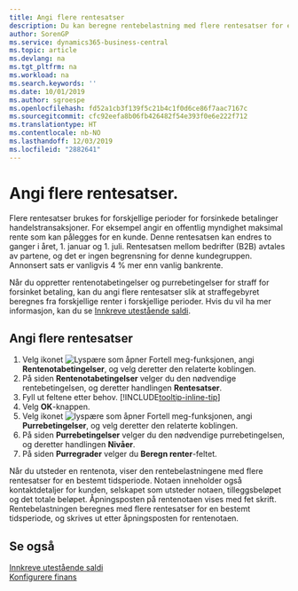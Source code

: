 ```yaml
---
title: Angi flere rentesatser
description: Du kan beregne rentebelastning med flere rentesatser for en bestemt periode. Renteberegningen fungerer på samme måte for alle rentebelastninger. Det er bare satsen for renten for en bestemt periode som varierer.
author: SorenGP
ms.service: dynamics365-business-central
ms.topic: article
ms.devlang: na
ms.tgt_pltfrm: na
ms.workload: na
ms.search.keywords: ''
ms.date: 10/01/2019
ms.author: sgroespe
ms.openlocfilehash: fd52a1cb3f139f5c21b4c1f0d6ce86f7aac7167c
ms.sourcegitcommit: cfc92eefa8b06fb426482f54e393f0e6e222f712
ms.translationtype: HT
ms.contentlocale: nb-NO
ms.lasthandoff: 12/03/2019
ms.locfileid: "2882641"
---
```

# <a name="set-up-multiple-interest-rates"></a>Angi flere rentesatser.
Flere rentesatser brukes for forskjellige perioder for forsinkede betalinger handelstransaksjoner. For eksempel angir en offentlig myndighet maksimal rente som kan pålegges for en kunde. Denne rentesatsen kan endres to ganger i året, 1. januar og 1. juli. Rentesatsen mellom bedrifter (B2B) avtales av partene, og det er ingen begrensning for denne kundegruppen. Annonsert sats er vanligvis 4 % mer enn vanlig bankrente.

Når du oppretter rentenotabetingelser og purrebetingelser for straff for forsinket betaling, kan du angi flere rentesatser slik at straffegebyret beregnes fra forskjellige renter i forskjellige perioder. Hvis du vil ha mer informasjon, kan du se [Innkreve utestående saldi](receivables-collect-outstanding-balances.md).

## <a name="to-set-up-multiple-interest-rates"></a>Angi flere rentesatser  
1.  Velg ikonet ![Lyspære som åpner Fortell meg-funksjonen](media/ui-search/search_small.png "Fortell hva du vil gjøre"), angi **Rentenotabetingelser**, og velg deretter den relaterte koblingen.  
2.  På siden **Rentenotabetingelser** velger du den nødvendige rentebetingelsen, og deretter handlingen **Rentesatser**.  
3.  Fyll ut feltene etter behov. [!INCLUDE[tooltip-inline-tip](includes/tooltip-inline-tip_md.md)]
4.  Velg **OK**-knappen.  
5.  Velg ikonet ![lyspære som åpner Fortell meg-funksjonen](media/ui-search/search_small.png "Fortell hva du vil gjøre"), angi **Purrebetingelser**, og velg deretter den relaterte koblingen.  
6.  På siden **Purrebetingelser** velger du den nødvendige purrebetingelsen, og deretter handlingen **Nivåer**.  
7.  På siden **Purregrader** velger du **Beregn renter**-feltet.  

Når du utsteder en rentenota, viser den rentebelastningene med flere rentesatser for en bestemt tidsperiode. Notaen inneholder også kontaktdetaljer for kunden, selskapet som utsteder notaen, tilleggsbeløpet og det totale beløpet. Åpningsposten på rentenotaen vises med fet skrift. Rentebelastningen beregnes med flere rentesatser for en bestemt tidsperiode, og skrives ut etter åpningsposten for rentenotaen.  

## <a name="see-also"></a>Se også  
[Innkreve utestående saldi](receivables-collect-outstanding-balances.md)  
[Konfigurere finans](finance-setup-finance.md)
